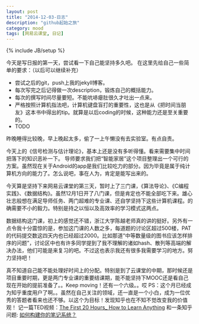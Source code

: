 ```yaml
---
layout: post
title: "2014-12-03-日志"
description: "github起始之旅"
category: mood
tags: [网易云课堂, 日记]
---
```

{% include JB/setup %}

今天是写日报的第一天，尝试看一下自己能坚持多久吧。
在这里先给自己一些简单的要求：（以后可以继续补充）

 - 尝试之后的git，push上我的jekyll博客。
 - 每次写完之后记得做一次description，锻炼自己的概括能力。
 - 每次的撰写时间尽量要短。不能吭哧瘪肚很久才吐出一点来。
 - 严格按照计算机指法吧，计算机键盘盲打的重要性，这也是从《把时间当朋友》这本书中得出的tip。就算是以后coding的时候，这种能力还是至关重要的。
 - TODO
 
 
 昨晚睡得比较晚，早上晚起太多，偷了一上午懒没有去实验室。有点自责。
 
 今天上的《信号检测与估计理论》，基本上还是没有多听得懂。看来需要集中时间把落下的知识恶补一下。
 导师要求我们把“智能家居”这个项目整理出一个可行的方案。虽然现在关于Android的app是我们比较吃力的部分。因为毕竟是属于纯计算机方向的能力了。怎么说吧，事在人为，肯定是能写出来的。
 
 今天算是坚持下来网易云课堂的第三天，暂时上了三门课，《算法导论》、《C编程实践》、《数据结构》。虽然12月1日开了八门课，但是肯定也不能全部吃下来。雄心壮志般想在满足导师任务、两门超难的专业课、还自学坚持下这些计算机课程。的确需要不小的毅力。特别是持之以恒以及高效率的学习模式这两点。
 
 数据结构这门课，初上的感觉还不错，浙江大学陈越老师真的讲的挺好。另外有一点令我十分震惊的是，参加这门课的人数之多，每道题的讨论区超过500楼，PAT的代码提交数这四天内也已经超过2000。比如那道“中等数量级的图书应该怎样排序的问题”，讨论区中也有许多同学提到了我不理解的诸如hash、散列等高端的解决办法，他们可能是来复习的吧。不过这也表示我还有很多我需要学习的地方。努力坚持吧！
 
 真不知道自己能不能处理好时间上的分配。特别是到了云课堂的中期，那时候还是项目重要时期，更是两门专业课的重要结课期，能不能坚持下MOOC还是看自己现在开始的提前准备了。。Keep moving！还有一个六级。。哎
 PS：这个月已经成为知乎重度用户了啊。。虽然在自己关注的领域，还一直是一个小白，成为一位优秀的答题者看来也还不够。以这个为目标！发现知乎也在不知不觉改变我的价值观！
 记一篇TED视频：[The First 20 Hours_ How to Learn Anything][1] 
 和一条知乎问题: [如何构建你的笔记系统？][2]


  [1]: http://www.56.com/u65/v_MTE2MTQyNTQy.html
  [2]: http://www.zhihu.com/question/23427617
